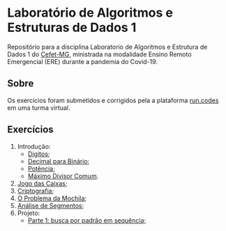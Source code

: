 # Laboratório de Algoritmos e Estruturas de Dados 1
Repositório para a disciplina Laboratorio de Algoritmos e Estrutura de Dados 1 do [Cefet-MG](https://cefetmg.br), ministrada na modalidade Ensino Remoto Emergencial (ERE) durante a pandemia do Covid-19.

## Sobre
Os exercícios  foram submetidos e corrigidos pela a plataforma [run.codes](https://run.codes/) em uma turma virtual.

## Exercícios
1. Introdução:
   - [Digitos](exercicios/introducao/01_a_digitos.c);
   - [Decimal para Binário](exercicios/introducao/01_b_decimalParaBinario.c);
   - [Potência](exercicios/introducao/01_c_potencia.c);
   - [Máximo Divisor Comum](exercicios/introducao/01_d_maximoDivisorComum.c).
2. [Jogo das Caixas](exercicios/02_jogoDasCaixas.c);
3. [Criptografia](exercicios/03_criptografia.c);
4. [O Problema da Mochila](exercicios/04_oProblemaDaMochila.c);
5. [Análise de Segmentos](exercicios/05_analiseDeSegmentos.c);
6. Projeto:
   - [Parte 1: busca por padrão em sequência;](exercicios/projeto/parte1_buscaPorPadraoEmSequencia.c)
